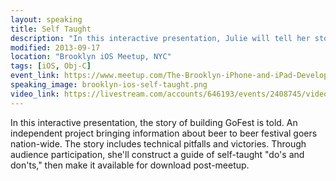 ```yaml
---
layout: speaking
title: Self Taught
description: "In this interactive presentation, Julie will tell her story of building GoFest, including technical pitfalls and victories. Through audience participation, she'll construct a guide of self-taught do's and don'ts, then make it available for download post-meetup."
modified: 2013-09-17
location: "Brooklyn iOS Meetup, NYC"
tags: [iOS, Obj-C]
event_link: https://www.meetup.com/The-Brooklyn-iPhone-and-iPad-Developer-Meetup/events/138137442/
speaking_image: brooklyn-ios-self-taught.png
video_link: https://livestream.com/accounts/646193/events/2408745/videos/30290628/player?width=640&height=360&enableInfo=true&defaultDrawer=&autoPlay=false&mute=false
---
```


In this interactive presentation, the story of building GoFest is told. An independent project bringing information about beer to beer festival goers nation-wide. The story includes technical pitfalls and victories. Through audience participation, she'll construct a guide of self-taught "do's and don'ts," then make it available for download post-meetup. 





